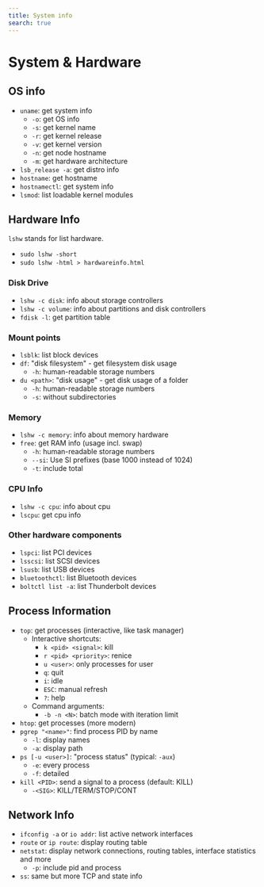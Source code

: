 ```yaml
---
title: System info
search: true
---
```


# System & Hardware

## OS info

- `uname`: get system info
  - `-o`: get OS info
  - `-s`: get kernel name
  - `-r`: get kernel release
  - `-v`: get kernel version
  - `-n`: get node hostname
  - `-m`: get hardware architecture
- `lsb_release -a`: get distro info
- `hostname`: get hostname
- `hostnamectl`: get system info
- `lsmod`: list loadable kernel modules

## Hardware Info

`lshw` stands for list hardware.

  - `sudo lshw -short`
  - `sudo lshw -html > hardwareinfo.html`

### Disk Drive

- `lshw -c disk`:  info about storage controllers
- `lshw -c volume`: info about partitions and disk controllers
- `fdisk -l`: get partition table

### Mount points

- `lsblk`: list block devices
- `df`: "disk filesystem" - get filesystem disk usage
  - `-h`: human-readable storage numbers
- `du <path>`: "disk usage" - get disk usage of a folder
  - `-h`: human-readable storage numbers
  - `-s`: without subdirectories

### Memory

- `lshw -c memory`: info about memory hardware
- `free`: get RAM info (usage incl. swap)
	- `-h`: human-readable storage numbers
    - `--si`: Use SI prefixes (base 1000 instead of 1024)
	- `-t`: include total

### CPU Info

- `lshw -c cpu`: info about cpu
- `lscpu`: get cpu info

### Other hardware components

- `lspci`: list PCI devices
- `lsscsi`: list SCSI devices
- `lsusb`: list USB devices
- `bluetoothctl`: list Bluetooth devices
- `boltctl list -a`: list Thunderbolt devices

## Process Information

- `top`: get processes (interactive, like task manager)
  - Interactive shortcuts:
    - `k <pid> <signal>`: kill
    - `r <pid> <priority>`: renice
    - `u <user>`: only processes for user
    - `q`: quit
    - `i`: idle
    - `ESC`: manual refresh
    - `?`: help
  - Command arguments:
    - `-b -n <N>`: batch mode with iteration limit
- `htop`: get processes (more modern)
- `pgrep "<name>"`: find process PID by name
	- `-l`: display names
	- `-a`: display path
- `ps [-u <user>]`: "process status" (typical: `-aux`)
  - `-e`: every process
  - `-f`: detailed
- `kill <PID>`: send a signal to a process (default: KILL)
  - `-<SIG>`: KILL/TERM/STOP/CONT

## Network Info

- `ifconfig -a` or `io addr`: list active network interfaces
- `route` or `ip route`: display routing table
- `netstat`: display network connections, routing tables, interface statistics and more
	- `-p`: include pid and process
- `ss`: same but more TCP and state info

